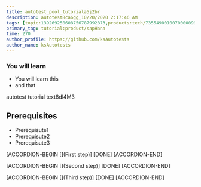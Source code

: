 ```yaml
---
title: autotest_pool_tutoriala5j2br
description: autotest8ca6gg_10/20/2020 2:17:46 AM
tags: [topic:139269250608756787992873,products:tech/73554900100700000996,tutorial:experience/advanced]
primary_tag: tutorial:product/sapHana
time: 270
author_profile: https://github.com/ksAutotests
author_name: ksAutotests
---
```

### You will learn
- You will learn this
- and that

autotest tutorial text8dl4M3

## Prerequisites
- Prerequisute1
- Prerequisute2
- Prerequisute3

[ACCORDION-BEGIN [](First step)]
[DONE]
[ACCORDION-END]

[ACCORDION-BEGIN [](Second step)]
[DONE]
[ACCORDION-END]

[ACCORDION-BEGIN [](Third step)]
[DONE]
[ACCORDION-END]

